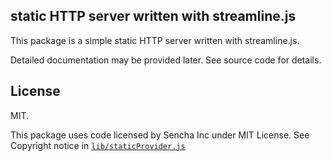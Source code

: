 ## static HTTP server written with streamline.js

This package is a simple static HTTP server written with streamline.js. 

Detailed documentation may be provided later. See source code for details.

## License

MIT.

This package uses code licensed by Sencha Inc under MIT License. See Copyright notice in [`lib/staticProvider.js`](lib/staticProvider.js)